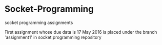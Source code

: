 # Socket-Programming
socket programming assignments 

First assignment whose due data is 17 May 2016 is placed under the branch 'assignment1' in socket programming repository
